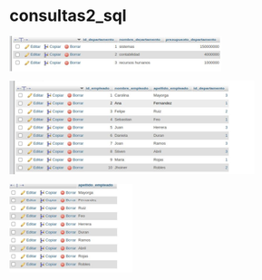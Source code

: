# consultas2_sql

![consulta 1](img/base%20de%20datos.png "consulta 1")

![consulta 2](img/empleados.png "consulta 2")

![consulta 3](img/apellidos.png "consulta 3")